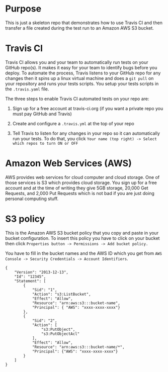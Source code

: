 Purpose
==============
This is just a skeleton repo that demonstrates how to use Travis CI and then transfer a file created during the test run to an Amazon AWS S3 bucket.


Travis CI
=========
Travis CI allows you and your team to automatically run tests on your GitHub repo(s). It makes it easy for your team to identify bugs before you deploy. To automate the process, Travis listens to your GitHub repo for any changes then it spins up a linux virtual machine and does a `git pull` on your repository and runs your tests scripts. You setup your tests scripts in the `.travis.yaml` file.  

The three steps to enable Travis CI automated tests on your repo are:

1) Sign up for a free account at travis-ci.org (if you want a private repo you must pay GitHub and Travis)

2) Create and configure a `.travis.yml` at the top of your repo

3) Tell Travis to listen for any changes in your repo so it can automatically run your tests. To do that, you click `Your name (top right) -> Select which repos to turn ON or OFF` 

Amazon Web Services (AWS)
=========
AWS provides web services for cloud computer and cloud storage. One of those services is S3 which provides cloud storage. You sign up for a free account and at the time of writing they give 5GB storage, 20,000 Get Requests, and 2,000 Put Requests which is not bad if you are just doing personal computing stuff.


S3 policy
=========
This is the Amazon AWS S3 bucket policy that you copy and paste in your bucket configuration. 
To insert this policy you have to click on your bucket then click `Properties button -> Permissions -> Add bucket policy.` 

You have to fill in the bucket names and the AWS ID which you get from `AWS Console -> Security Credentials -> Account Identifiers`.

```
{
    "Version": "2013-12-13",
    "Id": "12345",
    "Statement": [
        {
            "Sid": "1",
            "Action": "s3:ListBucket",
            "Effect": "Allow",
            "Resource": "arn:aws:s3:::bucket-name",
            "Principal": { "AWS": "xxxx-xxxx-xxxx"}
        },
        {
            "Sid": "2",
            "Action": [
                "s3:PutObject",
                "s3:PutObjectAcl"
            ],
            "Effect": "Allow",
            "Resource": "arn:aws:s3:::bucket-name/*",
            "Principal": {"AWS": "xxxx-xxxx-xxxx"}
        }
    ]
}


```
